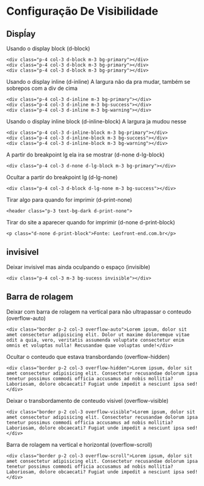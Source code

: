 # Configuração De Visibilidade

## Dispĺay
Usando o display block (d-block)
```
<div class="p-4 col-3 d-block m-3 bg-primary"></div>
<div class="p-4 col-3 d-block m-3 bg-primary"></div>
<div class="p-4 col-3 d-block m-3 bg-primary"></div>
```

Usando o display inline (d-inline)
A largura não da pra mudar, também se sobrepos com a div de cima
```
<div class="p-4 col-3 d-inline m-3 bg-primary"></div>
<div class="p-4 col-3 d-inline m-3 bg-success"></div>
<div class="p-4 col-3 d-inline m-3 bg-warning"></div>
```

Usando o display inline block (d-inline-block)
A largura ja mudou nesse
```
<div class="p-4 col-3 d-inline-block m-3 bg-primary"></div>
<div class="p-4 col-3 d-inline-block m-3 bg-success"></div>
<div class="p-4 col-3 d-inline-block m-3 bg-warning"></div>
```

A partir do breakpoint lg ela ira se mostrar (d-none d-lg-block)
```
<div class="p-4 col-3 d-none d-lg-block m-3 bg-primary"></div>
```

Ocultar a partir do breakpoint lg (d-lg-none)
```
<div class="p-4 col-3 d-block d-lg-none m-3 bg-success"></div>
```

Tirar algo para quando for imprimir (d-print-none)
```
<header class="p-3 text-bg-dark d-print-none">
```

Tirar do site a aparecer quando for imprimir (d-none d-print-block)
```
<p class="d-none d-print-block">Fonte: Leofront-end.com.br</p>
```

## invisivel
Deixar invisivel mas ainda oculpando o espaço (invisible)
```
<div class="p-4 col-3 m-3 bg-sucess invisible"></div>
```

## Barra de rolagem
Deixar com barra de rolagem na vertical para não ultrapassar o conteudo (overflow-auto)
```
<div class="border p-2 col-3 overflow-auto">Lorem ipsum, dolor sit amet consectetur adipisicing elit. Dolor ut maxime doloremque vitae odit a quia, vero, veritatis assumenda voluptate consectetur enim omnis et voluptas nulla! Recusandae quae voluptas unde!</div>
```

Ocultar o conteudo que estava transbordando (overflow-hidden)
```
<div class="border p-2 col-3 overflow-hidden">Lorem ipsum, dolor sit amet consectetur adipisicing elit. Consectetur recusandae dolorum ipsa tenetur possimus commodi officia accusamus ad nobis mollitia? Laboriosam, dolore obcaecati? Fugiat unde impedit a nesciunt ipsa sed!</div>
```

Deixar o transbordamento de conteudo visivel (overflow-visible) 
```
<div class="border p-2 col-3 overflow-visible">Lorem ipsum, dolor sit amet consectetur adipisicing elit. Consectetur recusandae dolorum ipsa tenetur possimus commodi officia accusamus ad nobis mollitia? Laboriosam, dolore obcaecati? Fugiat unde impedit a nesciunt ipsa sed!</div>
```

Barra de rolagem na vertical e horizontal (overflow-scroll)
```
<div class="border p-2 col-3 overflow-scroll">Lorem ipsum, dolor sit amet consectetur adipisicing elit. Consectetur recusandae dolorum ipsa tenetur possimus commodi officia accusamus ad nobis mollitia? Laboriosam, dolore obcaecati? Fugiat unde impedit a nesciunt ipsa sed!</div>
```